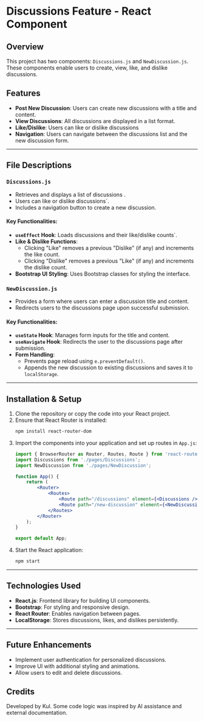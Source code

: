 # Discussions Feature - React Component

## Overview
This project has two components: `Discussions.js` and `NewDiscussion.js`. 
These components enable users to create, view, like, and dislike discussions.

## Features
- **Post New Discussion**: Users can create new discussions with a title and content.
- **View Discussions**: All discussions are displayed in a list format.
- **Like/Dislike**: Users can like or dislike discussions
- **Navigation**: Users can navigate between the discussions list and the new discussion form.

---

## File Descriptions

### `Discussions.js`
- Retrieves and displays a list of discussions .
- Users can like or dislike discussions`.
- Includes a navigation button to create a new discussion.

#### Key Functionalities:
- **`useEffect` Hook**: Loads discussions and their like/dislike counts`.
- **Like & Dislike Functions**:
  - Clicking "Like" removes a previous "Dislike" (if any) and increments the like count.
  - Clicking "Dislike" removes a previous "Like" (if any) and increments the dislike count.
- **Bootstrap UI Styling**: Uses Bootstrap classes for styling the interface.

### `NewDiscussion.js`
- Provides a form where users can enter a discussion title and content.
- Redirects users to the discussions page upon successful submission.

#### Key Functionalities:
- **`useState` Hook**: Manages form inputs for the title and content.
- **`useNavigate` Hook**: Redirects the user to the discussions page after submission.
- **Form Handling**:
  - Prevents page reload using `e.preventDefault()`.
  - Appends the new discussion to existing discussions and saves it to `localStorage`.

---

## Installation & Setup
1. Clone the repository or copy the code into your React project.
2. Ensure that React Router is installed:
   ```bash
   npm install react-router-dom
   ```
3. Import the components into your application and set up routes in `App.js`:
   ```jsx
   import { BrowserRouter as Router, Routes, Route } from 'react-router-dom';
   import Discussions from './pages/Discussions';
   import NewDiscussion from './pages/NewDiscussion';

   function App() {
       return (
           <Router>
               <Routes>
                   <Route path="/discussions" element={<Discussions />} />
                   <Route path="/new-discussion" element={<NewDiscussion />} />
               </Routes>
           </Router>
       );
   }

   export default App;
   ```
4. Start the React application:
   ```bash
   npm start
   ```

---

## Technologies Used
- **React.js**: Frontend library for building UI components.
- **Bootstrap**: For styling and responsive design.
- **React Router**: Enables navigation between pages.
- **LocalStorage**: Stores discussions, likes, and dislikes persistently.

---

## Future Enhancements
- Implement user authentication for personalized discussions.
- Improve UI with additional styling and animations.
- Allow users to edit and delete discussions.


## Credits
Developed by Kul. Some code logic was inspired by AI assistance and external documentation.
